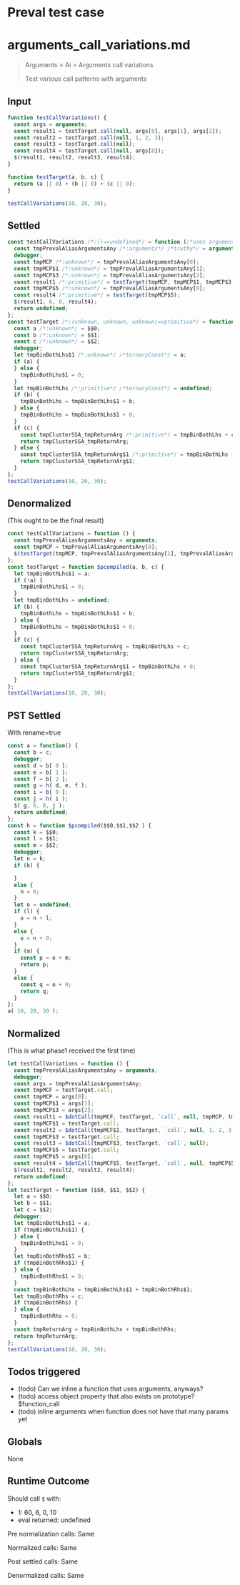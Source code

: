 # Preval test case

# arguments_call_variations.md

> Arguments > Ai > Arguments call variations
>
> Test various call patterns with arguments

## Input

`````js filename=intro
function testCallVariations() {
  const args = arguments;
  const result1 = testTarget.call(null, args[0], args[1], args[2]);
  const result2 = testTarget.call(null, 1, 2, 3);
  const result3 = testTarget.call(null);
  const result4 = testTarget.call(null, args[0]);
  $(result1, result2, result3, result4);
}

function testTarget(a, b, c) {
  return (a || 0) + (b || 0) + (c || 0);
}

testCallVariations(10, 20, 30);
`````


## Settled


`````js filename=intro
const testCallVariations /*:()=>undefined*/ = function (/*uses arguments*/) {
  const tmpPrevalAliasArgumentsAny /*:arguments*/ /*truthy*/ = arguments;
  debugger;
  const tmpMCP /*:unknown*/ = tmpPrevalAliasArgumentsAny[0];
  const tmpMCP$1 /*:unknown*/ = tmpPrevalAliasArgumentsAny[1];
  const tmpMCP$3 /*:unknown*/ = tmpPrevalAliasArgumentsAny[2];
  const result1 /*:primitive*/ = testTarget(tmpMCP, tmpMCP$1, tmpMCP$3);
  const tmpMCP$5 /*:unknown*/ = tmpPrevalAliasArgumentsAny[0];
  const result4 /*:primitive*/ = testTarget(tmpMCP$5);
  $(result1, 6, 0, result4);
  return undefined;
};
const testTarget /*:(unknown, unknown, unknown)=>primitive*/ = function $pcompiled($$0, $$1, $$2) {
  const a /*:unknown*/ = $$0;
  const b /*:unknown*/ = $$1;
  const c /*:unknown*/ = $$2;
  debugger;
  let tmpBinBothLhs$1 /*:unknown*/ /*ternaryConst*/ = a;
  if (a) {
  } else {
    tmpBinBothLhs$1 = 0;
  }
  let tmpBinBothLhs /*:primitive*/ /*ternaryConst*/ = undefined;
  if (b) {
    tmpBinBothLhs = tmpBinBothLhs$1 + b;
  } else {
    tmpBinBothLhs = tmpBinBothLhs$1 + 0;
  }
  if (c) {
    const tmpClusterSSA_tmpReturnArg /*:primitive*/ = tmpBinBothLhs + c;
    return tmpClusterSSA_tmpReturnArg;
  } else {
    const tmpClusterSSA_tmpReturnArg$1 /*:primitive*/ = tmpBinBothLhs + 0;
    return tmpClusterSSA_tmpReturnArg$1;
  }
};
testCallVariations(10, 20, 30);
`````


## Denormalized
(This ought to be the final result)

`````js filename=intro
const testCallVariations = function () {
  const tmpPrevalAliasArgumentsAny = arguments;
  const tmpMCP = tmpPrevalAliasArgumentsAny[0];
  $(testTarget(tmpMCP, tmpPrevalAliasArgumentsAny[1], tmpPrevalAliasArgumentsAny[2]), 6, 0, testTarget(tmpPrevalAliasArgumentsAny[0]));
};
const testTarget = function $pcompiled(a, b, c) {
  let tmpBinBothLhs$1 = a;
  if (!a) {
    tmpBinBothLhs$1 = 0;
  }
  let tmpBinBothLhs = undefined;
  if (b) {
    tmpBinBothLhs = tmpBinBothLhs$1 + b;
  } else {
    tmpBinBothLhs = tmpBinBothLhs$1 + 0;
  }
  if (c) {
    const tmpClusterSSA_tmpReturnArg = tmpBinBothLhs + c;
    return tmpClusterSSA_tmpReturnArg;
  } else {
    const tmpClusterSSA_tmpReturnArg$1 = tmpBinBothLhs + 0;
    return tmpClusterSSA_tmpReturnArg$1;
  }
};
testCallVariations(10, 20, 30);
`````


## PST Settled
With rename=true

`````js filename=intro
const a = function() {
  const b = c;
  debugger;
  const d = b[ 0 ];
  const e = b[ 1 ];
  const f = b[ 2 ];
  const g = h( d, e, f );
  const i = b[ 0 ];
  const j = h( i );
  $( g, 6, 0, j );
  return undefined;
};
const h = function $pcompiled($$0,$$1,$$2 ) {
  const k = $$0;
  const l = $$1;
  const m = $$2;
  debugger;
  let n = k;
  if (k) {

  }
  else {
    n = 0;
  }
  let o = undefined;
  if (l) {
    o = n + l;
  }
  else {
    o = n + 0;
  }
  if (m) {
    const p = o + m;
    return p;
  }
  else {
    const q = o + 0;
    return q;
  }
};
a( 10, 20, 30 );
`````


## Normalized
(This is what phase1 received the first time)

`````js filename=intro
let testCallVariations = function () {
  const tmpPrevalAliasArgumentsAny = arguments;
  debugger;
  const args = tmpPrevalAliasArgumentsAny;
  const tmpMCF = testTarget.call;
  const tmpMCP = args[0];
  const tmpMCP$1 = args[1];
  const tmpMCP$3 = args[2];
  const result1 = $dotCall(tmpMCF, testTarget, `call`, null, tmpMCP, tmpMCP$1, tmpMCP$3);
  const tmpMCF$1 = testTarget.call;
  const result2 = $dotCall(tmpMCF$1, testTarget, `call`, null, 1, 2, 3);
  const tmpMCF$3 = testTarget.call;
  const result3 = $dotCall(tmpMCF$3, testTarget, `call`, null);
  const tmpMCF$5 = testTarget.call;
  const tmpMCP$5 = args[0];
  const result4 = $dotCall(tmpMCF$5, testTarget, `call`, null, tmpMCP$5);
  $(result1, result2, result3, result4);
  return undefined;
};
let testTarget = function ($$0, $$1, $$2) {
  let a = $$0;
  let b = $$1;
  let c = $$2;
  debugger;
  let tmpBinBothLhs$1 = a;
  if (tmpBinBothLhs$1) {
  } else {
    tmpBinBothLhs$1 = 0;
  }
  let tmpBinBothRhs$1 = b;
  if (tmpBinBothRhs$1) {
  } else {
    tmpBinBothRhs$1 = 0;
  }
  const tmpBinBothLhs = tmpBinBothLhs$1 + tmpBinBothRhs$1;
  let tmpBinBothRhs = c;
  if (tmpBinBothRhs) {
  } else {
    tmpBinBothRhs = 0;
  }
  const tmpReturnArg = tmpBinBothLhs + tmpBinBothRhs;
  return tmpReturnArg;
};
testCallVariations(10, 20, 30);
`````


## Todos triggered


- (todo) Can we inline a function that uses arguments, anyways?
- (todo) access object property that also exists on prototype? $function_call
- (todo) inline arguments when function does not have that many params yet


## Globals


None


## Runtime Outcome


Should call `$` with:
 - 1: 60, 6, 0, 10
 - eval returned: undefined

Pre normalization calls: Same

Normalized calls: Same

Post settled calls: Same

Denormalized calls: Same
